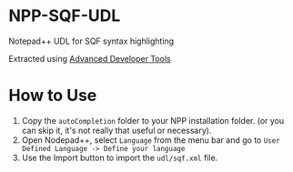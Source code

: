 # NPP-SQF-UDL
Notepad++ UDL for SQF syntax highlighting

Extracted using [Advanced Developer Tools](https://steamcommunity.com/sharedfiles/filedetails/?id=2369477168)

# How to Use
1. Copy the `autoCompletion` folder to your NPP installation folder. (or you can skip it, it's not really that useful or necessary).
2. Open Nodepad++, select `Language` from the menu bar and go to `User Defined Language -> Define your language`
3. Use the Import button to import the `udl/sqf.xml` file. 
